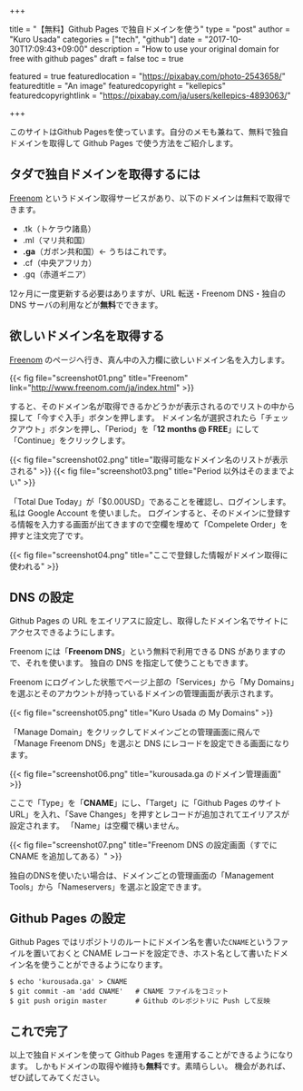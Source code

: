 +++

title       = "【無料】Github Pages で独自ドメインを使う"
type        = "post"
author      = "Kuro Usada"
categories  = ["tech", "github"]
date        = "2017-10-30T17:09:43+09:00"
description = "How to use your original domain for free with github pages"
draft       = false
toc         = true

featured = true
featuredlocation = "https://pixabay.com/photo-2543658/"
featuredtitle = "An image"
featuredcopyright = "kellepics"
featuredcopyrightlink = "https://pixabay.com/ja/users/kellepics-4893063/"

+++

このサイトはGithub Pagesを使っています。自分のメモも兼ねて、無料で独自ドメインを取得して Github Pages で使う方法をご紹介します。

<!--more-->

## タダで独自ドメインを取得するには

[Freenom](http://www.freenom.com/ja/index.html) というドメイン取得サービスがあり、以下のドメインは無料で取得できます。

 - .tk（トケラウ諸島）
 - .ml（マリ共和国）
 - **.ga**（ガボン共和国）← うちはこれです。
 - .cf（中央アフリカ）
 - .gq（赤道ギニア）

12ヶ月に一度更新する必要はありますが、URL 転送・Freenom DNS・独自の DNS サーバの利用などが**無料**でできます。

## 欲しいドメイン名を取得する

[Freenom](http://www.freenom.com/ja/index.html) のページへ行き、真ん中の入力欄に欲しいドメイン名を入力します。

{{< fig file="screenshot01.png" title="Freenom" link="http://www.freenom.com/ja/index.html" >}}

すると、そのドメイン名が取得できるかどうかが表示されるのでリストの中から探して「今すぐ入手」ボタンを押します。
ドメイン名が選択されたら「チェックアウト」ボタンを押し、「Period」を「**12 months @ FREE**」にして「Continue」をクリックします。

{{< fig file="screenshot02.png" title="取得可能なドメイン名のリストが表示される" >}}
{{< fig file="screenshot03.png" title="Period 以外はそのままでよい" >}}

「Total Due Today」が「$0.00USD」であることを確認し、ログインします。私は Google Account を使いました。
ログインすると、そのドメインに登録する情報を入力する画面が出てきますので空欄を埋めて「Compelete Order」を押すと注文完了です。

{{< fig file="screenshot04.png" title="ここで登録した情報がドメイン取得に使われる" >}}

## DNS の設定

Github Pages の URL をエイリアスに設定し、取得したドメイン名でサイトにアクセスできるようにします。

Freenom には「**Freenom DNS**」という無料で利用できる DNS がありますので、それを使います。
独自の DNS を指定して使うこともできます。

Freenom にログインした状態でページ上部の「Services」から「My Domains」を選ぶとそのアカウントが持っているドメインの管理画面が表示されます。

{{< fig file="screenshot05.png" title="Kuro Usada の My Domains" >}}

「Manage Domain」をクリックしてドメインごとの管理画面に飛んで「Manage Freenom DNS」を選ぶと DNS にレコードを設定できる画面になります。

{{< fig file="screenshot06.png" title="kurousada.ga のドメイン管理画面" >}}

ここで「Type」を「**CNAME**」にし、「Target」に「Github Pages のサイト URL」を入れ、「Save Changes」を押すとレコードが追加されてエイリアスが設定されます。
「Name」は空欄で構いません。

{{< fig file="screenshot07.png" title="Freenom DNS の設定画面（すでに CNAME を追加してある）" >}}

独自のDNSを使いたい場合は、ドメインごとの管理画面の「Management Tools」から「Nameservers」を選ぶと設定できます。

## Github Pages の設定

Github Pages ではリポジトリのルートにドメイン名を書いた`CNAME`というファイルを置いておくと CNAME レコードを設定でき、ホスト名として書いたドメイン名を使うことができるようになります。

```
$ echo 'kurousada.ga' > CNAME
$ git commit -am 'add CNAME'   # CNAME ファイルをコミット
$ git push origin master       # Github のレポジトリに Push して反映
```

## これで完了

以上で独自ドメインを使って Github Pages を運用することができるようになります。
しかもドメインの取得や維持も**無料**です。素晴らしい。
機会があれば、ぜひ試してみてください。
